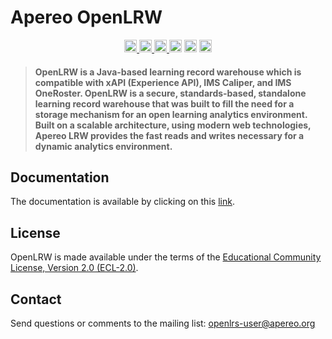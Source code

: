 # Apereo OpenLRW

<p align='center'> 
 <a target='_blank' href='https://www.apereo.org/incubation'>
    <img height='20px' alt='apereo-incubating' src="https://img.shields.io/badge/apereo-incubating-blue.svg?logo=data%3Aimage%2Fpng%3Bbase64%2CiVBORw0KGgoAAAANSUhEUgAAAA4AAAAOCAYAAAAfSC3RAAAABmJLR0QA%2FwD%2FAP%2BgvaeTAAAACXBIWXMAAAsTAAALEwEAmpwYAAAAB3RJTUUH4QUTEi0ybN9p9wAAAiVJREFUKM9lkstLlGEUxn%2Fv%2B31joou0GTFKyswkKrrYdaEQ4cZAy4VQUS2iqH%2BrdUSNYmK0EM3IkjaChnmZKR0dHS0vpN%2FMe97TIqfMDpzN4XkeDg8%2Fw45R1XNAu%2Fe%2BGTgAqLX2KzAQRVGytLR0jN2jqo9FZFRVvfded66KehH5oKr3dpueiMiK915FRBeXcjo9k9K5zLz%2B3Nz8EyAqX51zdwGMqp738NSonlxf36Cn7zX9b4eYX8gSBAE1Bw9wpLaW%2BL5KWluukYjH31tr71vv%2FU0LJ5xzdL3q5dmLJK7gON5wjEQizsTkFMmeXkbHxtHfD14WkbYQaFZVMzk1zfDHERrPnqGz4wZ1tYfJ5%2FPMLOYYW16ltrqKRDyOMcYATXa7PRayixSc4%2FKFRhrqjxKGIWVlZVQkqpg1pYyvR%2BTFF2s5FFprVVXBAAqq%2F7a9uPKd1NomeTX4HXfrvZ8D2F9dTSwWMjwywueJLxQKBdLfZunue0Mqt8qPyMHf0HRorR0ArtbX1Zkrly7yPNnN1EyafZUVZLJZxjNLlHc%2BIlOxly0RyktC770fDIGX3vuOMAxOt19vJQxD%2BgeHmE6liMVKuNPawlZ9DWu2hG8bW1Tuib0LgqCrCMBDEckWAVjKLetMOq2ZhQV1zulGVFAnohv5wrSq3tpNzwMR%2BSQi%2FyEnIl5Ehpxzt4t6s9McRdGpIChpM8Y3ATXbkKdEZDAIgqQxZrKo%2FQUk5F9Xr20TrQAAAABJRU5ErkJggg%3D%3D">
 </a>
 <a target='_blank' href="https://google.github.io/styleguide/javaguide.html">
        <img height='20px' src="https://img.shields.io/badge/code_style-Google-green.svg?style=flat" alt="Google Code Style">
 </a>
 
  
 <a target='_blank' href='https://snyk.io/test/github/Apereo-Learning-Analytics-Initiative/openlrw'> 
   <img height='20px' src='https://snyk.io/test/github/Apereo-Learning-Analytics-Initiative/openlrw/badge.svg' alt='Security score'>
 </a>
 <img height='20px' src='https://travis-ci.com/Apereo-Learning-Analytics-Initiative/OpenLRW.svg?branch=master' alt='Travis build status'>
 
 <img height='20px' src='https://sonarcloud.io/images/project_badges/sonarcloud-black.svg' alt='SonarCloud'>

  <a target='_blank' href="https://scrutinizer-ci.com/g/Apereo-Learning-Analytics-Initiative/OpenLRW/">
  <img height='20px' src='https://scrutinizer-ci.com/g/Apereo-Learning-Analytics-Initiative/OpenLRW/badges/quality-score.png?b=master' alt='Scrunitizer quality score'>
 </a>
 




</p>

> #### OpenLRW is a Java-based learning record warehouse which is compatible with xAPI (Experience API), IMS Caliper, and IMS OneRoster. OpenLRW is a secure, standards-based, standalone learning record warehouse that was built to fill the need for a storage mechanism for an open learning analytics environment. Built on a scalable architecture, using modern web technologies, Apereo LRW provides the fast reads and writes necessary for a dynamic analytics environment.


## Documentation
The documentation is available by clicking on this [link](https://github.com/Apereo-Learning-Analytics-Initiative/OpenLRW/blob/master/docs/index.md).

## License
OpenLRW is made available under the terms of the [Educational Community License, Version 2.0 (ECL-2.0)](https://opensource.org/licenses/ECL-2.0).

## Contact 
Send questions or comments to the mailing list: openlrs-user@apereo.org

